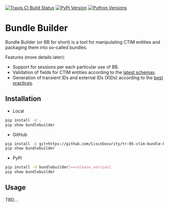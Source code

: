 [![Travis CI Build Status](https://travis-ci.com/CiscoSecurity/tr-05-ctim-bundle-builder.svg)](https://travis-ci.com/CiscoSecurity/tr-05-ctim-bundle-builder)
[![PyPi Version](https://img.shields.io/pypi/v/bundlebuilder.svg)](https://pypi.python.org/pypi/bundlebuilder)
[![Python Versions](https://img.shields.io/pypi/pyversions/bundlebuilder.svg)](https://pypi.python.org/pypi/bundlebuilder)

# Bundle Builder

Bundle Builder (or BB for short) is a tool for manipulating CTIM entities and
packaging them into so-called bundles.

Features (more details later):
- Support for sessions per each particular use of BB.
- Validation of fields for CTIM entities according to the
[latest schemas](https://github.com/threatgrid/ctim/tree/master/doc/structures).
- Generation of transient IDs and external IDs (XIDs) according to the
[best practices](https://github.com/threatgrid/ctim/blob/master/doc/tutorials/modeling-threat-intel-ctim.md#1113-best-practices-for-external-ids).

## Installation

* Local

```bash
pip install -U .
pip show bundlebuilder
```

* GitHub

```bash
pip install -U git+https://github.com/CiscoSecurity/tr-05-ctim-bundle-builder.git[@branch_name_or_release_version]
pip show bundlebuilder
```

* PyPi

```bash
pip install -U bundlebuilder[==release_version]
pip show bundlebuilder
```

## Usage

TBD...
